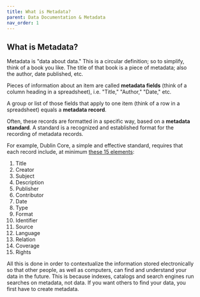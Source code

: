 ```yaml
---
title: What is Metadata?
parent: Data Documentation & Metadata
nav_order: 1
---
```


## What is Metadata?

Metadata is "data about data." This is a circular definition; so to simplify,
 think of a book you like. The title of that book is a piece of metadata; also
  the author, date published, etc.

Pieces of information about an item are called **metadata fields** (think of a
 column heading in a spreadsheet), i.e. "Title," "Author," "Date," etc.

A group or list of those fields that apply to one item (think of a row in a
 spreadsheet) equals a **metadata record**.

Often, these records are formatted in a specific way, based on a **metadata
 standard**. A standard is a recognized and established format for the recording
  of metadata records.

For example, Dublin Core, a simple and effective standard, requires that each
 record include, at minimum [these 15 elements](http://dublincore.org/documents/dces/):

1. Title
2. Creator
3. Subject
4. Description
5. Publisher
6. Contributor
7. Date
8. Type
9. Format
10. Identifier
11. Source
12. Language
13. Relation
14. Coverage
15. Rights

All this is done in order to contextualize the information stored electronically
 so that other people, as well as computers, can find and understand your data
  in the future. This is because indexes, catalogs and search engines run
   searches on metadata, not data. If you want others to find your data, you
    first have to create metadata.
